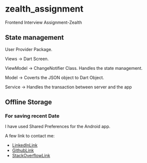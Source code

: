 # zealth_assignment

Frontend Interview Assignment-Zealth

## State management
User Provider Package.

Views -> Dart Screen.

ViewModel -> ChangeNotifier Class. Handles the state management.

Model -> Coverts the JSON object to Dart Object.

Service -> Handles the transaction between server and the app

## Offline Storage

### For saving recent Date
I have used Shared Preferences for the Android app.

A few link to contact me:
- [LinkedInLink](https://www.linkedin.com/in/divyanshusahu2207/)
- [GithubLink](https://github.com/d2207-sahu)
- [StackOverflowLink](https://stackoverflow.com/users/13139719/divyanshu-sahu)

